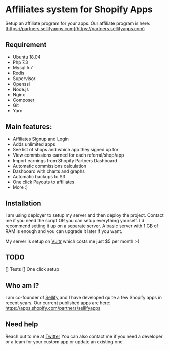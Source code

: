 # Affiliates system for Shopify Apps

Setup an affiliate program for your apps. Our affiliate program is here: [https://partners.sellifyapps.com](https://partners.sellifyapps.com)

## Requirement
- Ubuntu 18.04
- Php 7.3
- Mysql 5.7
- Redis
- Supervisor
- Openssl
- Node.js
- Nginx
- Composer
- Git
- Yarn

## Main features:

- Affiliates Signup and Login
- Adds unlimited apps
- See list of shops and which app they signed up for
- View commissions earned for each referral/shop/app
- Import earnings from Shopify Partners Dashboard
- Automatic commissions calculation
- Dashboard with charts and graphs
- Automatic backups to S3
- One click Payouts to affiliates
- More :)


## Installation
I am using deployer to setup my server and then deploy the project. Contact me if you need the script OR you can setup everything yourself. I'd recommend setting it up on a separate server. A basic server with 1 GB of RAM is enough and you can upgrade it later if you want.  

My server is setup on [Vultr](https://www.vultr.com/?ref=7224448) which costs me just $5 per month :-)

## TODO
[] Tests
[] One click setup


## Who am I?
I am co-founder of [Sellify](https://sellify.dev) and I have developed quite a few Shopify apps in recent years. Our current published apps are here: https://apps.shopify.com/partners/sellifyapps


## Need help
Reach out to me at [Twitter](https://www.twitter.com/nivesh_saharan)
You can also contact me if you need a developer or a team for your custom app or update an existing one.
